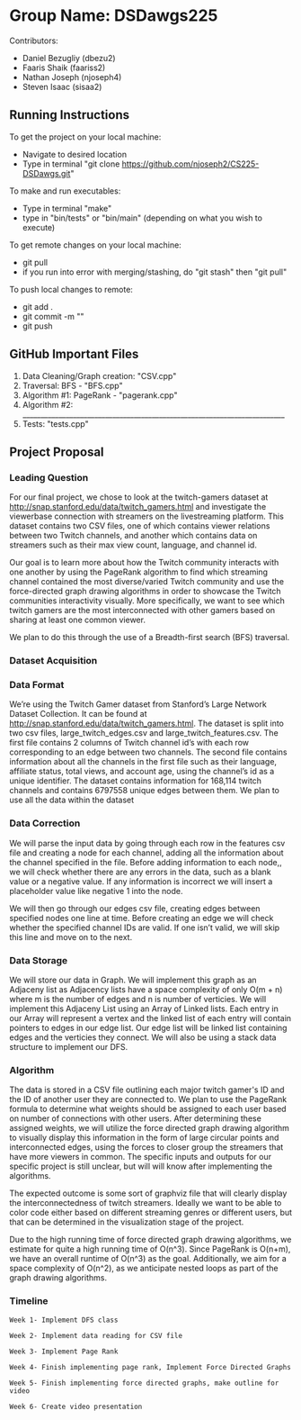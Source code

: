 # Group Name: DSDawgs225
Contributors:
- Daniel Bezugliy (dbezu2)
- Faaris Shaik (faariss2)
- Nathan Joseph (njoseph4)
- Steven Isaac (sisaa2)

## Running Instructions

To get the project on your local machine:
- Navigate to desired location
- Type in terminal "git clone https://github.com/njoseph2/CS225-DSDawgs.git"

To make and run executables:
- Type in terminal "make"
- type in "bin/tests" or "bin/main" (depending on what you wish to execute)

To get remote changes on your local machine:
- git pull
- if you run into error with merging/stashing, do "git stash" then "git pull"

To push local changes to remote:
- git add . 
- git commit -m "<message>"
- git push

## GitHub Important Files 
1. Data Cleaning/Graph creation: "CSV.cpp"
2. Traversal: BFS - "BFS.cpp"
3. Algorithm #1: PageRank - "pagerank.cpp"
4. Algorithm #2: _________________________________________________________________________
5. Tests: "tests.cpp"

    
## Project Proposal

### Leading Question 

For our final project, we chose to look at the twitch-gamers dataset at http://snap.stanford.edu/data/twitch_gamers.html and investigate the viewerbase connection with streamers on the livestreaming platform. This dataset contains two CSV files, one of which contains viewer relations between two Twitch channels, and another which contains data on streamers such as their max view count, language, and channel id.

Our goal is to learn more about how the Twitch community interacts with one another by using the PageRank algorithm to find which streaming channel contained the most diverse/varied Twitch community and use the force-directed graph drawing algorithms in order to showcase the Twitch communities interactivity visually. More specifically, we want to see which twitch gamers are the most interconnected with other gamers based on sharing at least one common viewer. 

We plan to do this through the use of a Breadth-first search (BFS) traversal.

### Dataset Acquisition

### Data Format
We’re using the Twitch Gamer dataset from ​​Stanford’s Large Network Dataset Collection. It can be found at http://snap.stanford.edu/data/twitch_gamers.html. The dataset is split into two csv files, large_twitch_edges.csv and large_twitch_features.csv. The first file contains 2 columns of Twitch channel id’s with each row corresponding to an edge between two channels. The second file contains information about all the channels in the first file such as their language, affiliate status, total views, and account age, using the channel’s id as a unique identifier. The dataset contains information for 168,114 twitch channels and  contains 6797558 unique edges between them. We plan to use all the data within the dataset

### Data Correction

We will parse the input data by going through each row in the features csv file and creating a node for each channel, adding all the information about the channel specified in the file. Before adding information to each node,, we will check whether there are any errors in the data, such as a blank value or a negative value. If any information is incorrect we will insert a placeholder value like negative 1 into the node.

We will then go through our edges csv file, creating edges between specified nodes one line at time. Before creating an edge we will check whether the specified channel IDs are valid. If one isn’t valid, we will skip this line and move on to the next.


### Data Storage
We will store our data in Graph. We will implement this graph as an Adjaceny list as Adjacency lists have a space complexity of only O(m + n) where m is the number of edges and n is number of verticies. We will implement this Adjaceny List using an Array of Linked lists. Each entry in our Array will represent a vertex and the linked list of each entry will contain pointers to edges in our edge list. Our edge list will be linked list containing edges and the verticies they connect. We will also be using a stack data structure to implement our DFS. 



### Algorithm 
The data is stored in a CSV file outlining each major twitch gamer's ID and the ID of another user they are connected to. We plan to use the PageRank formula to determine what weights should be assigned to each user based on number of connections with other users. After determining these assigned weights, we will utilize the force directed graph drawing algorithm to visually display this information in the form of large circular points and interconnected edges, using the forces to closer group the streamers that have more viewers in common. The specific inputs and outputs for our specific project is still unclear, but will will know after implementing the algorithms.

The expected outcome is some sort of graphviz file that will clearly display the interconnectedness of twitch streamers. Ideally we want to be able to color code either based on different streaming genres or different users, but that can be determined in the visualization stage of the project.

Due to the high running time of force directed graph drawing algorithms, we estimate for quite a high running time of O(n^3). Since PageRank is O(n+m), we have an overall runtime of O(n^3) as the goal. Additionally, we aim for a space complexity of O(n^2), as we anticipate nested loops as part of the graph drawing algorithms. 

### Timeline

    Week 1- Implement DFS class 
    
    Week 2- Implement data reading for CSV file
    
    Week 3- Implement Page Rank
    
    Week 4- Finish implementing page rank, Implement Force Directed Graphs
    
    Week 5- Finish implementing force directed graphs, make outline for video
    
    Week 6- Create video presentation

